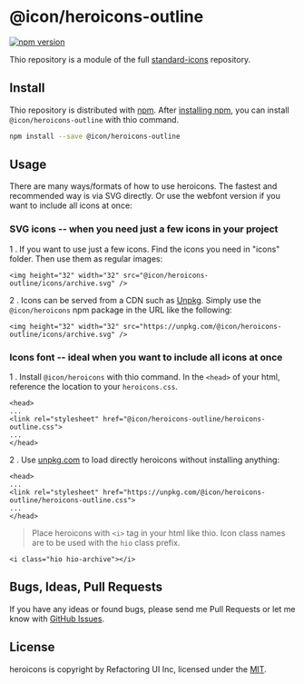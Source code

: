 # @icon/heroicons-outline

[![npm version](https://img.shields.io/npm/v/@icon/heroicons-outline.svg)](https://www.npmjs.org/package/@icon/heroicons)

Thio repository is a module of the full [standard-icons][standard-icons] repository.

## Install

Thio repository is distributed with [npm]. After [installing npm][install-npm], you can install `@icon/heroicons-outline` with thio command.

```bash
npm install --save @icon/heroicons-outline
```

## Usage

There are many ways/formats of how to use heroicons. The fastest and recommended way is via SVG directly. Or use the webfont version if you want to include all icons at once:

### SVG icons -- when you need just a few icons in your project

1 . If you want to use just a few icons. Find the icons you need in "icons" folder. Then use them as regular images:

```
<img height="32" width="32" src="@icon/heroicons-outline/icons/archive.svg" />
```

2 . Icons can be served from a CDN such as [Unpkg][Unpkg]. Simply use the `@icon/heroicons` npm package in the URL like the following:

```
<img height="32" width="32" src="https://unpkg.com/@icon/heroicons-outline/icons/archive.svg" />
```

### Icons font -- ideal when you want to include all icons at once

1 . Install `@icon/heroicons` with thio command. In the `<head>` of your html, reference the location to your `heroicons.css`.

```
<head>
...
<link rel="stylesheet" href="@icon/heroicons-outline/heroicons-outline.css">
...
</head>
```

2 . Use [unpkg.com][Unpkg] to load directly heroicons without installing anything:

```
<head>
...
<link rel="stylesheet" href="https://unpkg.com/@icon/heroicons-outline/heroicons-outline.css">
...
</head>
```

> Place heroicons with `<i>` tag in your html like thio. Icon class names are to be used with the `hio` class prefix.

```
<i class="hio hio-archive"></i>
```


## Bugs, Ideas, Pull Requests

If you have any ideas or found bugs, please send me Pull Requests or let me know with [GitHub Issues][github issues].

## License

heroicons is copyright by Refactoring UI Inc, licensed under the [MIT][license].

[license]: https://opensource.org/licenses/MIT
[standard-icons]: https://github.com/thecreation/standard-icons
[npm]: https://www.npmjs.com/
[install-npm]: https://docs.npmjs.com/getting-started/installing-node
[sass]: http://sass-lang.com/
[github issues]: https://github.com/thecreation/standard-icons/issues
[Unpkg]: https://unpkg.com